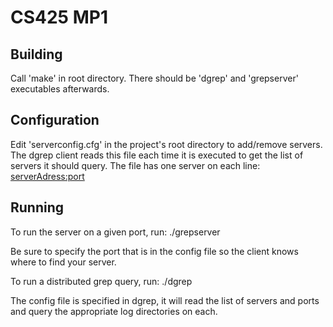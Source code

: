 CS425 MP1
=========


## Building

Call 'make' in root directory. 
There should be 'dgrep' and 'grepserver' executables afterwards.


## Configuration

Edit 'serverconfig.cfg' in the project's root directory to add/remove servers.
The dgrep client reads this file each time it is executed to get the list of
servers it should query. The file has one server on each line:
    <serverAdress:port> <log location>


## Running

To run the server on a given port, run:
    ./grepserver <port>

Be sure to specify the port that is in the config file so the 
client knows where to find your server.


To run a distributed grep query, run:
    ./dgrep <keyQuery> <valQuery>

The config file is specified in dgrep, it will read the list of 
servers and ports and query the appropriate log directories on each.
